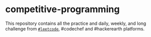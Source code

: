 # competitive-programming

This repository contains all the practice and daily, weekly, and long challenge from [`#leetcode`](https://github.com/pol-alok/competitive-programming/tree/master/leetcode), #codechef and #hackerearth platforms.
